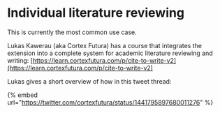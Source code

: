 # Individual literature reviewing

This is currently the most common use case.

Lukas Kawerau (aka Cortex Futura) has a course that integrates the extension into a complete system for academic literature reviewing and writing: [https://learn.cortexfutura.com/p/cite-to-write-v2](https://learn.cortexfutura.com/p/cite-to-write-v2)

Lukas gives a short overview of how in this tweet thread:

{% embed url="https://twitter.com/cortexfutura/status/1441795897680011276" %}
